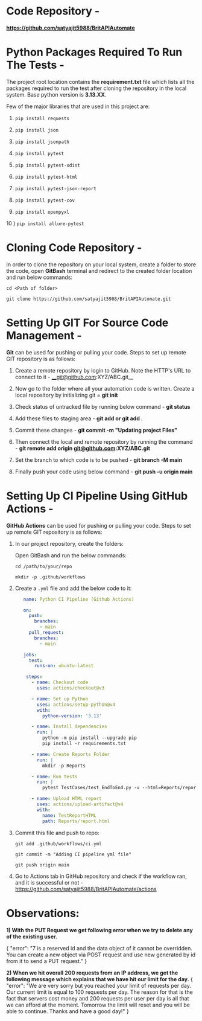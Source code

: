 # Code Repository -

__https://github.com/satyajit5988/BritAPIAutomate__

# Python Packages Required To Run The Tests -

The project root location contains the __requirement.txt__ file which lists all the packages required to run the test after cloning the repository in the local system. Base python version is __3.13.XX__.

Few of the major libraries that are used in this project are:

1) ```pip install requests```

2) ```pip install json```

3) ```pip install jsonpath```

4) ```pip install pytest```

5) ```pip install pytest-xdist```

6) ```pip install pytest-html```

7) ```pip install pytest-json-report```

8) ```pip install pytest-cov```

9) ```pip install openpyxl```

10 ) ```pip install allure-pytest```

# Cloning Code Repository - 

In order to clone the repository on your local system, create a folder to store the code, open __GitBash__ terminal and redirect to the created folder location and run below commands:

```cd <Path of folder>```

```git clone https://github.com/satyajit5988/BritAPIAutomate.git```

# Setting Up GIT For Source Code Management -

__Git__ can be used for pushing or pulling your code. Steps to set up remote GIT repository is as follows:

1) Create a remote repository by login to GitHub. 
   Note the HTTP's URL to connect to it - __git@github.com:XYZ/ABC.git__

2) Now go to the folder where all your automation code is written.
   Create a local repository by initializing git = __git init__

3) Check status of untracked file by running below command - 
   __git status__
4) Add these files to staging area - 
   __git add <filename> or git add .__
5) Commit these changes -
   __git commit -m "Updating project Files"__
6) Then connect the local and remote repository by running the command - 
   __git remote add origin git@github.com:XYZ/ABC.git__
7) Set the branch to which code is to be pushed - 
   __git branch -M main__
8) Finally push your code using below command - 
   __git push -u origin main__

# Setting Up CI Pipeline Using GitHub Actions -

__GitHub Actions__ can be used for pushing or pulling your code. Steps to set up remote GIT repository is as follows:

1) In our project repository, create the folders: 

   Open GitBash and run the below commands:

   ```cd /path/to/your/repo```

   ```mkdir -p .github/workflows```

2) Create a ```.yml``` file and add the below code to it:

   ```yaml
      name: Python CI Pipeline (Github Actions)

      on:
        push:
          branches:
            - main
        pull_request:
          branches:
            - main

      jobs:
        test:
          runs-on: ubuntu-latest

       steps:
         - name: Checkout code
           uses: actions/checkout@v3

         - name: Set up Python
           uses: actions/setup-python@v4
           with:
             python-version: '3.13'

         - name: Install dependencies
           run: |
             python -m pip install --upgrade pip
             pip install -r requirements.txt

         - name: Create Reports Folder
           run: |
             mkdir -p Reports

         - name: Run tests
           run: |
             pytest TestCases/test_EndToEnd.py -v --html=Reports/report.html --capture=no --disable-warnings

         - name: Upload HTML report
           uses: actions/upload-artifact@v4
           with:
             name: TestReportHTML
             path: Reports/report.html

3) Commit this file and push to repo:

   ```git add .github/workflows/ci.yml```

   ```git commit -m "Adding CI pipeline yml file"```

   ```git push origin main```   
          
4) Go to Actions tab in GitHub repository and check if the workflow ran, and it is successful or not - https://github.com/satyajit5988/BritAPIAutomate/actions

# Observations:

__1) With the PUT Request we get following error when we try to delete any of the existing user.__

{
    "error": "7 is a reserved id and the data object of it cannot be overridden. You can create a new object via POST request and use new generated by id from it to send a PUT request."
}


__2) When we hit overall 200 requests from an IP address, we get the following message which explains that we have hit our limit for the day.__
{
    "error": "We are very sorry but you reached your limit of requests per day. Our current limit is equal to 100 requests per day. The reason for that is the fact that servers cost money and 200 requests per user per day is all that we can afford at the moment. Tomorrow the limit will reset and you will be able to continue. Thanks and have a good day!"
}
